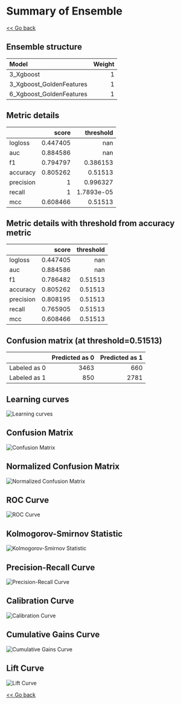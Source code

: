 # Summary of Ensemble

[<< Go back](../README.md)


## Ensemble structure
| Model                    |   Weight |
|:-------------------------|---------:|
| 3_Xgboost                |        1 |
| 3_Xgboost_GoldenFeatures |        1 |
| 6_Xgboost_GoldenFeatures |        1 |

## Metric details
|           |    score |    threshold |
|:----------|---------:|-------------:|
| logloss   | 0.447405 | nan          |
| auc       | 0.884586 | nan          |
| f1        | 0.794797 |   0.386153   |
| accuracy  | 0.805262 |   0.51513    |
| precision | 1        |   0.996327   |
| recall    | 1        |   1.7893e-05 |
| mcc       | 0.608466 |   0.51513    |


## Metric details with threshold from accuracy metric
|           |    score |   threshold |
|:----------|---------:|------------:|
| logloss   | 0.447405 |   nan       |
| auc       | 0.884586 |   nan       |
| f1        | 0.786482 |     0.51513 |
| accuracy  | 0.805262 |     0.51513 |
| precision | 0.808195 |     0.51513 |
| recall    | 0.765905 |     0.51513 |
| mcc       | 0.608466 |     0.51513 |


## Confusion matrix (at threshold=0.51513)
|              |   Predicted as 0 |   Predicted as 1 |
|:-------------|-----------------:|-----------------:|
| Labeled as 0 |             3463 |              660 |
| Labeled as 1 |              850 |             2781 |

## Learning curves
![Learning curves](learning_curves.png)
## Confusion Matrix

![Confusion Matrix](confusion_matrix.png)


## Normalized Confusion Matrix

![Normalized Confusion Matrix](confusion_matrix_normalized.png)


## ROC Curve

![ROC Curve](roc_curve.png)


## Kolmogorov-Smirnov Statistic

![Kolmogorov-Smirnov Statistic](ks_statistic.png)


## Precision-Recall Curve

![Precision-Recall Curve](precision_recall_curve.png)


## Calibration Curve

![Calibration Curve](calibration_curve_curve.png)


## Cumulative Gains Curve

![Cumulative Gains Curve](cumulative_gains_curve.png)


## Lift Curve

![Lift Curve](lift_curve.png)



[<< Go back](../README.md)
